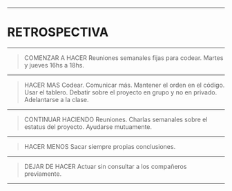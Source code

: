 ------------

# RETROSPECTIVA

------------

> COMENZAR A HACER
    Reuniones semanales fijas para codear.
    Martes y jueves 16hs a 18hs.

------------

> HACER MAS
    Codear.
    Comunicar más.
    Mantener el orden en el código.
    Usar el tablero.
    Debatir sobre el proyecto en grupo y no en privado.
    Adelantarse a la clase.

------------

> CONTINUAR HACIENDO
    Reuniones.
    Charlas semanales sobre el estatus del proyecto.
    Ayudarse mutuamente.

------------

> HACER MENOS
    Sacar siempre propias conclusiones.

------------

> DEJAR DE HACER
    Actuar sin consultar a los compañeros previamente.

------------